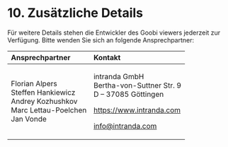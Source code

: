 # 10. Zusätzliche Details

Für weitere Details stehen die Entwickler des Goobi viewers jederzeit zur Verfügung. Bitte wenden Sie sich an folgende Ansprechpartner:  


<table>
  <thead>
    <tr>
      <th style="text-align:left"><b>Ansprechpartner</b>
      </th>
      <th style="text-align:left"><b>Kontakt</b>
      </th>
    </tr>
  </thead>
  <tbody>
    <tr>
      <td style="text-align:left">Florian Alpers
        <br />Steffen Hankiewicz
        <br />Andrey Kozhushkov
        <br />Marc Lettau-Poelchen
        <br />Jan Vonde</td>
      <td style="text-align:left">
        <p>intranda GmbH
          <br />Bertha-von-Suttner Str. 9
          <br />D – 37085 Göttingen</p>
        <p></p>
        <p><a href="https://www.intranda.com">https://www.intranda.com</a>
        </p>
        <p><a href="mailto:info@intranda.com">info@intranda.com</a>
        </p>
      </td>
    </tr>
  </tbody>
</table>

